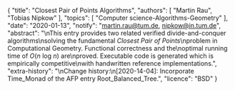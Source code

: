 {
    "title": "Closest Pair of Points Algorithms",
    "authors": [
        "Martin Rau",
        "Tobias Nipkow"
    ],
    "topics": [
        "Computer science-Algorithms-Geometry"
    ],
    "date": "2020-01-13",
    "notify": "martin.rau@tum.de, nipkow@in.tum.de",
    "abstract": "\nThis entry provides two related verified divide-and-conquer algorithms\nsolving the fundamental <em>Closest Pair of Points</em>\nproblem in Computational Geometry. Functional correctness and the\noptimal running time of <em>O</em>(<em>n</em> log <em>n</em>) are\nproved. Executable code is generated which is empirically competitive\nwith handwritten reference implementations.",
    "extra-history": "\nChange history:\n[2020-14-04]: Incorporate Time_Monad of the AFP entry Root_Balanced_Tree.",
    "licence": "BSD"
}